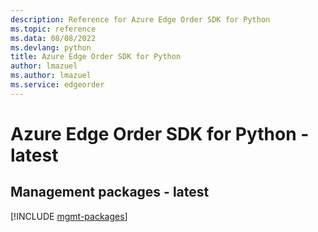 ```yaml
---
description: Reference for Azure Edge Order SDK for Python
ms.topic: reference
ms.data: 08/08/2022
ms.devlang: python
title: Azure Edge Order SDK for Python
author: lmazuel
ms.author: lmazuel
ms.service: edgeorder
---
```

# Azure Edge Order SDK for Python - latest

## Management packages - latest
[!INCLUDE [mgmt-packages](edge-order-mgmt-index.md)]